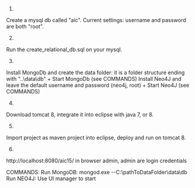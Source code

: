 1.
Create a mysql db called "aic". 
Current settings: username and password are both "root".

2.
Run the create_relational_db.sql on your mysql.

3.
Install MongoDb and create the data folder: it is a folder structure ending with "..\data\db" + Start MongoDb (see COMMANDS)
Install Neo4J and leave the default username and password (neo4j, root) + Start Neo4J (see COMMANDS)

4.
Download tomcat 8, integrate it into eclipse with java 7, or 8.

5.
Import project as maven project into eclipse, deploy and run on tomcat 8.

6.
http://localhost:8080/aic15/ in browser
admin, admin are login credentials

COMMANDS:
Run MongoDB: mongod.exe --C:\pathToDataFolder\data\db
Run NEO4J: Use UI manager to start